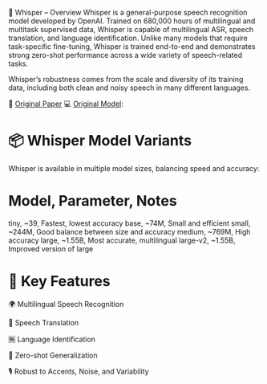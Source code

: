 🧠 Whisper – Overview
Whisper is a general-purpose speech recognition model developed by OpenAI. Trained on 680,000 hours of multilingual and multitask supervised data, Whisper is capable of multilingual ASR, speech translation, and language identification. Unlike many models that require task-specific fine-tuning, Whisper is trained end-to-end and demonstrates strong zero-shot performance across a wide variety of speech-related tasks.

Whisper’s robustness comes from the scale and diversity of its training data, including both clean and noisy speech in many different languages.

📄 [Original Paper](https://arxiv.org/abs/2212.04356)
💻 [Original Model]((https://github.com/openai/whisper)):

# 📦 Whisper Model Variants

Whisper is available in multiple model sizes, balancing speed and accuracy:

# Model, Parameter, Notes

tiny, ~39, Fastest, lowest accuracy
base, ~74M, Small and efficient
small, ~244M, Good balance between size and accuracy
medium, ~769M, High accuracy
large, ~1.55B, Most accurate, multilingual
large-v2, ~1.55B, Improved version of large

# 🔄 Key Features

🌍 Multilingual Speech Recognition

🔄 Speech Translation

🈚 Language Identification

🧠 Zero-shot Generalization

🎙️ Robust to Accents, Noise, and Variability
